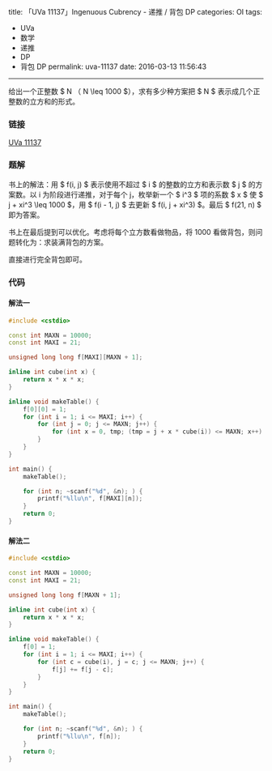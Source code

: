 title: 「UVa 11137」Ingenuous Cubrency - 递推 / 背包 DP
categories: OI
tags: 
  - UVa
  - 数学
  - 递推
  - DP
  - 背包 DP
permalink: uva-11137
date: 2016-03-13 11:56:43
---

给出一个正整数 $ N $（$ N \leq 1000 $），求有多少种方案把 $ N $ 表示成几个正整数的立方和的形式。

<!-- more -->

### 链接
[UVa 11137](https://uva.onlinejudge.org/index.php?option=com_onlinejudge&Itemid=8&page=show_problem&category=&problem=2078)

### 题解
书上的解法：用 $ f(i, j) $ 表示使用不超过 $ i $ 的整数的立方和表示数 $ j $ 的方案数。以 i 为阶段进行递推，对于每个 j，枚举新一个 $ i^3 $ 项的系数 $ x $ 使 $ j + xi^3 \leq 1000 $，用 $ f(i - 1, j) $ 去更新 $ f(i, j + xi^3) $。最后 $ f(21, n) $ 即为答案。

书上在最后提到可以优化。考虑将每个立方数看做物品，将 1000 看做背包，则问题转化为：求装满背包的方案。

直接进行完全背包即可。

### 代码
#### 解法一
```cpp
#include <cstdio>

const int MAXN = 10000;
const int MAXI = 21;

unsigned long long f[MAXI][MAXN + 1];

inline int cube(int x) {
	return x * x * x;
}

inline void makeTable() {
	f[0][0] = 1;
	for (int i = 1; i <= MAXI; i++) {
		for (int j = 0; j <= MAXN; j++) {
			for (int x = 0, tmp; (tmp = j + x * cube(i)) <= MAXN; x++) f[i][tmp] += f[i - 1][j];
		}
	}
}

int main() {
	makeTable();

	for (int n; ~scanf("%d", &n); ) {
		printf("%llu\n", f[MAXI][n]);
	}
	return 0;
}
```

#### 解法二
```cpp
#include <cstdio>

const int MAXN = 10000;
const int MAXI = 21;

unsigned long long f[MAXN + 1];

inline int cube(int x) {
	return x * x * x;
}

inline void makeTable() {
	f[0] = 1;
	for (int i = 1; i <= MAXI; i++) {
		for (int c = cube(i), j = c; j <= MAXN; j++) {
			f[j] += f[j - c];
		}
	}
}

int main() {
	makeTable();

	for (int n; ~scanf("%d", &n); ) {
		printf("%llu\n", f[n]);
	}
	return 0;
}
```
